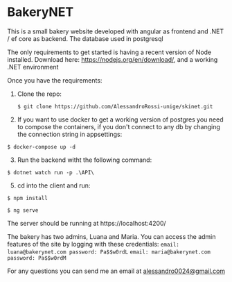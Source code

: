 # BakeryNET
This is a small bakery website developed with angular as frontend and .NET / ef core as backend. The database used in postgresql


The only requirements to get started is having a recent version of Node installed. Download here: https://nodejs.org/en/download/, and a working .NET environment

Once you have the requirements:

 1. Clone the repo:
	```shell
	$ git clone https://github.com/AlessandroRossi-unige/skinet.git
 2. If you want to use docker to get a working version of postgres you need to compose the containers, if you don't connect to any db by changing the connection string in appsettings:
 
 `$ docker-compose up -d`
 
 3. Run the backend witht the following command:
 
`$ dotnet watch run -p .\API\`
 
 5. cd into the client and run:
 
 `$ npm install`
 
 `$ ng serve`

The server should be running at https://localhost:4200/

The bakery has two admins, Luana and Maria. You can access the admin features of the site by logging with these credentials:
`email: luana@bakerynet.com password: Pa$$w0rdL`
`email: maria@bakerynet.com password: Pa$$w0rdM`

For any questions you can send me an email at alessandro0024@gmail.com
